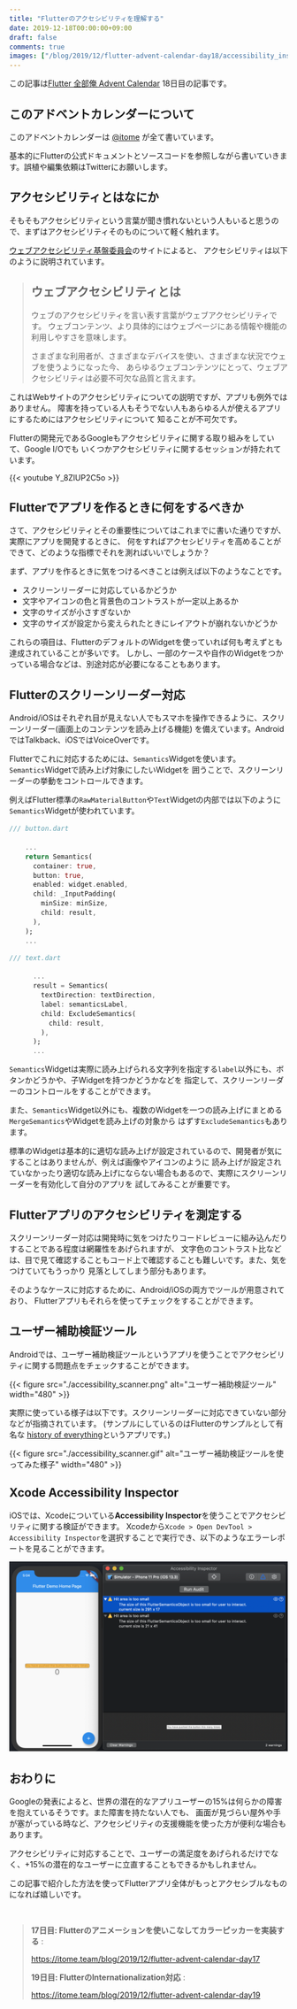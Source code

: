 ```yaml
---
title: "Flutterのアクセシビリティを理解する"
date: 2019-12-18T00:00:00+09:00
draft: false
comments: true
images: ["/blog/2019/12/flutter-advent-calendar-day18/accessibility_inspector.png"]
---
```


この記事は[Flutter 全部俺 Advent Calendar](https://adventar.org/calendars/4140) 18日目の記事です。


## このアドベントカレンダーについて
このアドベントカレンダーは [@itome](https://twitter.com/itometeam) が全て書いています。

基本的にFlutterの公式ドキュメントとソースコードを参照しながら書いていきます。誤植や編集依頼はTwitterにお願いします。

## アクセシビリティとはなにか
そもそもアクセシビリティという言葉が聞き慣れないという人もいると思うので、まずはアクセシビリティそのものについて軽く触れます。

[ウェブアクセシビリティ基盤委員会](https://waic.jp/knowledge/accessibility/)のサイトによると、
アクセシビリティは以下のように説明されています。

> ## ウェブアクセシビリティとは
>
> ウェブのアクセシビリティを言い表す言葉がウェブアクセシビリティです。
> ウェブコンテンツ、より具体的にはウェブページにある情報や機能の利用しやすさを意味します。
>
> さまざまな利用者が、さまざまなデバイスを使い、さまざまな状況でウェブを使うようになった今、
> あらゆるウェブコンテンツにとって、ウェブアクセシビリティは必要不可欠な品質と言えます。

これはWebサイトのアクセシビリティについての説明ですが、アプリも例外ではありません。
障害を持っている人もそうでない人もあらゆる人が使えるアプリにするためにはアクセシビリティについて
知ることが不可欠です。

Flutterの開発元であるGoogleもアクセシビリティに関する取り組みをしていて、Google I/Oでも
いくつかアクセシビリティに関するセッションが持たれています。

{{< youtube Y_8ZlUP2C5o >}}

## Flutterでアプリを作るときに何をするべきか

さて、アクセシビリティとその重要性についてはこれまでに書いた通りですが、実際にアプリを開発するときに、
何をすればアクセシビリティを高めることができて、どのような指標でそれを測ればいいでしょうか？

まず、アプリを作るときに気をつけるべきことは例えば以下のようなことです。

- スクリーンリーダーに対応しているかどうか
- 文字やアイコンの色と背景色のコントラストが一定以上あるか
- 文字のサイズが小さすぎないか
- 文字のサイズが設定から変えられたときにレイアウトが崩れないかどうか

これらの項目は、FlutterのデフォルトのWidgetを使っていれば何も考えずとも達成されていることが多いです。
しかし、一部のケースや自作のWidgetをつかっている場合などは、別途対応が必要になることもあります。

## Flutterのスクリーンリーダー対応
Android/iOSはそれぞれ目が見えない人でもスマホを操作できるように、スクリーンリーダー(画面上のコンテンツを読み上げる機能)
を備えています。AndroidではTalkback、iOSではVoiceOverです。

Flutterでこれに対応するためには、`Semantics`Widgetを使います。`Semantics`Widgetで読み上げ対象にしたいWidgetを
囲うことで、スクリーンリーダーの挙動をコントロールできます。

例えばFlutter標準の`RawMaterialButton`や`Text`Widgetの内部では以下のように`Semantics`Widgetが使われています。

```dart
/// button.dart
    
    ...
    return Semantics(
      container: true,
      button: true,
      enabled: widget.enabled,
      child: _InputPadding(
        minSize: minSize,
        child: result,
      ),
    );
    ...
```

```dart
/// text.dart 
      
      ...
      result = Semantics(
        textDirection: textDirection,
        label: semanticsLabel,
        child: ExcludeSemantics(
          child: result,
        ),
      );
      ...
```

`Semantics`Widgetは実際に読み上げられる文字列を指定する`label`以外にも、ボタンかどうかや、子Widgetを持つかどうかなどを
指定して、スクリーンリーダーのコントロールをすることができます。

また、`Semantics`Widget以外にも、複数のWidgetを一つの読み上げにまとめる`MergeSemantics`やWidgetを読み上げの対象から
はずす`ExcludeSemantics`もあります。

標準のWidgetは基本的に適切な読み上げが設定されているので、開発者が気にすることはありませんが、例えば画像やアイコンのように
読み上げが設定されていなかったり適切な読み上げにならない場合もあるので、実際にスクリーンリーダーを有効化して自分のアプリを
試してみることが重要です。

## Flutterアプリのアクセシビリティを測定する
スクリーンリーダー対応は開発時に気をつけたりコードレビューに組み込んだりすることである程度は網羅性をあげられますが、
文字色のコントラスト比などは、目で見て確認することもコード上で確認することも難しいです。また、気をつけていてもうっかり
見落としてしまう部分もあります。

そのようなケースに対応するために、Android/iOSの両方でツールが用意されており、
Flutterアプリもそれらを使ってチェックをすることができます。

## ユーザー補助検証ツール
Androidでは、ユーザー補助検証ツールというアプリを使うことでアクセシビリティに関する問題点をチェックすることができます。

{{< figure src="./accessibility_scanner.png" alt="ユーザー補助検証ツール" width="480" >}}

実際に使っている様子は以下です。スクリーンリーダーに対応できていない部分などが指摘されています。
(サンプルにしているのはFlutterのサンプルとして有名な
[history of everything](https://github.com/2d-inc/HistoryOfEverything)というアプリです。)

{{< figure src="./accessibility_scanner.gif" alt="ユーザー補助検証ツールを使ってみた様子" width="480" >}}

## Xcode Accessibility Inspector

iOSでは、Xcodeについている**Accessibility Inspector**を使うことでアクセシビリティに関する検証ができます。
Xcodeから`Xcode > Open DevTool > Accessibility Inspector`を選択することで実行でき、以下のようなエラーレポートを見ることができます。

![XcodeのAccessibility Inspector](./accessibility_inspector.png)

## おわりに
Googleの発表によると、世界の潜在的なアプリユーザーの15%は何らかの障害を抱えているそうです。また障害を持たない人でも、
画面が見づらい屋外や手が塞がっている時など、アクセシビリティの支援機能を使った方が便利な場合もあります。

アクセシビリティに対応することで、ユーザーの満足度をあげられるだけでなく、+15%の潜在的なユーザーに立直することもできるかもしれません。

この記事で紹介した方法を使ってFlutterアプリ全体がもっとアクセシブルなものになれば嬉しいです。

<br/>

> **17日目: Flutterのアニメーションを使いこなしてカラーピッカーを実装する** :
>
> https://itome.team/blog/2019/12/flutter-advent-calendar-day17
>
> **19日目: FlutterのInternationalization対応** :
>
> https://itome.team/blog/2019/12/flutter-advent-calendar-day19
